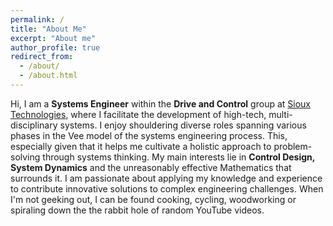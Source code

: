 ```yaml
---
permalink: /
title: "About Me"
excerpt: "About me"
author_profile: true
redirect_from: 
  - /about/
  - /about.html
---
```


Hi, I am a __Systems Engineer__ within the __Drive and Control__ group at [Sioux Technologies](https://www.sioux.eu/), where I facilitate the development of high-tech, multi-disciplinary systems. I enjoy shouldering diverse roles spanning various phases in the Vee model of the systems engineering process. This, especially given that it helps me cultivate a holistic approach to problem-solving through systems thinking. My main interests lie in __Control Design, System Dynamics__ and the unreasonably effective Mathematics that surrounds it. I am passionate about applying my knowledge and experience to contribute innovative solutions to complex engineering challenges. When I'm not geeking out, I can be found cooking, cycling, woodworking or spiraling down the the rabbit hole of random YouTube videos. 